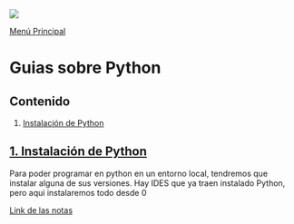 <img src='https://dc722jrlp2zu8.cloudfront.net/media/uploads/2020/10/05/python-logo.png'>

<a href='../README.md'>Menú Principal</a>

# Guias sobre Python

## Contenido
1. <a href='1-Installation.md'>Instalación de Python</a>




## <a href='1-Installation.md'>1. Instalación de Python</a>
Para poder programar en python en un entorno local, tendremos que instalar alguna de sus versiones. Hay IDES que ya traen instalado Python, pero aqui instalaremos todo desde 0

<a href='1-Installation.md'>Link de las notas</a>